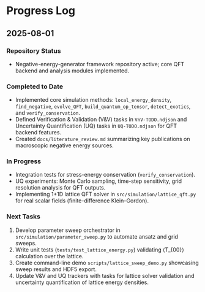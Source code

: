 # Progress Log

## 2025-08-01

### Repository Status
- Negative-energy-generator framework repository active; core QFT backend and analysis modules implemented.

### Completed to Date
- Implemented core simulation methods: `local_energy_density`, `find_negative`, `evolve_QFT`, `build_quantum_op_tensor`, `detect_exotics`, and `verify_conservation`.
- Defined Verification & Validation (V&V) tasks in `VnV-TODO.ndjson` and Uncertainty Quantification (UQ) tasks in `UQ-TODO.ndjson` for QFT backend features.
- Created `docs/literature_review.md` summarizing key publications on macroscopic negative energy sources.

### In Progress
- Integration tests for stress-energy conservation (`verify_conservation`).
- UQ experiments: Monte Carlo sampling, time-step sensitivity, grid resolution analysis for QFT outputs.
- Implementing 1+1D lattice QFT solver in `src/simulation/lattice_qft.py` for real scalar fields (finite-difference Klein–Gordon).

### Next Tasks
1. Develop parameter sweep orchestrator in `src/simulation/parameter_sweep.py` to automate ansatz and grid sweeps.
2. Write unit tests (`tests/test_lattice_energy.py`) validating ⟨T_{00}⟩ calculation over the lattice.
3. Create command-line demo `scripts/lattice_sweep_demo.py` showcasing sweep results and HDF5 export.
4. Update V&V and UQ trackers with tasks for lattice solver validation and uncertainty quantification of lattice energy densities.
